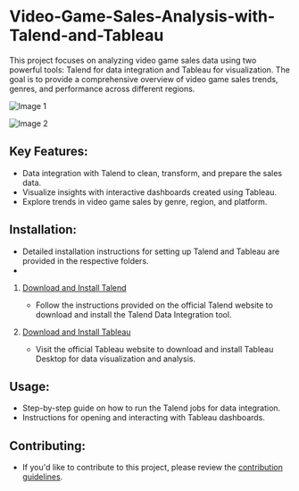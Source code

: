 # Video-Game-Sales-Analysis-with-Talend-and-Tableau

This project focuses on analyzing video game sales data using two powerful tools: Talend for data integration and Tableau for visualization. The goal is to provide a comprehensive overview of video game sales trends, genres, and performance across different regions.

![Image 1]((https://miro.medium.com/v2/resize:fit:640/1*4shKXJIcheknb_-QQvBy8Q.jpeg))

![Image 2]([images/image2.png](https://www.selectdistinct.co.uk/wp-content/uploads/2023/03/Tableau-logo-removebg-preview.png))

## Key Features:
- Data integration with Talend to clean, transform, and prepare the sales data.
- Visualize insights with interactive dashboards created using Tableau.
- Explore trends in video game sales by genre, region, and platform.

## Installation:
- Detailed installation instructions for setting up Talend and Tableau are provided in the respective folders.
- 
1. [Download and Install Talend](https://www.talend.com/products/data-integration/)
   - Follow the instructions provided on the official Talend website to download and install the Talend Data Integration tool.

2. [Download and Install Tableau](https://www.tableau.com/products/desktop)
   - Visit the official Tableau website to download and install Tableau Desktop for data visualization and analysis.


## Usage:
- Step-by-step guide on how to run the Talend jobs for data integration.
- Instructions for opening and interacting with Tableau dashboards.

## Contributing:
- If you'd like to contribute to this project, please review the [contribution guidelines](CONTRIBUTING.md).

